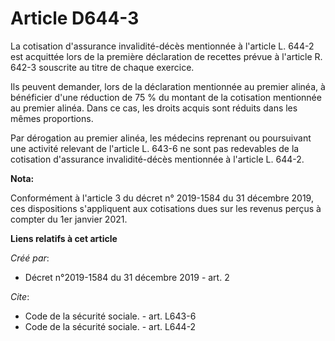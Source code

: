 # Article D644-3

La cotisation d'assurance invalidité-décès mentionnée à l'article L. 644-2 est acquittée lors de la première déclaration de
recettes prévue à l'article R. 642-3 souscrite au titre de chaque exercice. 

Ils peuvent demander, lors de la déclaration mentionnée au premier alinéa, à bénéficier d'une réduction de 75 % du montant de
la cotisation mentionnée au premier alinéa. Dans ce cas, les droits acquis sont réduits dans les mêmes proportions. 

Par dérogation au premier alinéa, les médecins reprenant ou poursuivant une activité relevant de l'article L. 643-6 ne sont
pas redevables de la cotisation d'assurance invalidité-décès mentionnée à l'article L. 644-2.

**Nota:**

Conformément à l'article 3 du décret n° 2019-1584 du 31 décembre 2019, ces dispositions s'appliquent aux cotisations dues sur
les revenus perçus à compter du 1er janvier 2021.

**Liens relatifs à cet article**

_Créé par_:

  - Décret n°2019-1584 du 31 décembre 2019 - art. 2

_Cite_:

  - Code de la sécurité sociale. - art. L643-6
  - Code de la sécurité sociale. - art. L644-2
